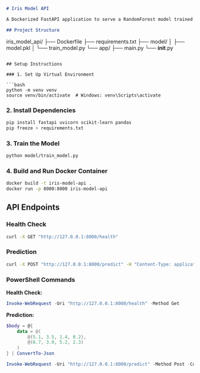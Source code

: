 ```markdown
# Iris Model API

A Dockerized FastAPI application to serve a RandomForest model trained on the Iris dataset.

## Project Structure

```
iris_model_api/
├── Dockerfile
├── requirements.txt
├── model/
│   ├── model.pkl
│   └── train_model.py
└── app/
    ├── main.py
    └── __init__.py
```

## Setup Instructions

### 1. Set Up Virtual Environment

```bash
python -m venv venv
source venv/bin/activate  # Windows: venv\Scripts\activate
```

### 2. Install Dependencies

```bash
pip install fastapi uvicorn scikit-learn pandas
pip freeze > requirements.txt
```

### 3. Train the Model

```bash
python model/train_model.py
```

### 4. Build and Run Docker Container

```bash
docker build -t iris-model-api .
docker run -p 8000:8000 iris-model-api
```

## API Endpoints

### Health Check

```bash
curl -X GET "http://127.0.0.1:8000/health"
```

### Prediction

```bash
curl -X POST "http://127.0.0.1:8000/predict" -H "Content-Type: application/json" -d "{\"data\": [[5.1, 3.5, 1.4, 0.2], [6.7, 3.0, 5.2, 2.3]]}"
```

### PowerShell Commands

**Health Check:**

```powershell
Invoke-WebRequest -Uri "http://127.0.0.1:8000/health" -Method Get
```

**Prediction:**

```powershell
$body = @{
    data = @(
        @(5.1, 3.5, 1.4, 0.2),
        @(6.7, 3.0, 5.2, 2.3)
    )
} | ConvertTo-Json

Invoke-WebRequest -Uri "http://127.0.0.1:8000/predict" -Method Post -ContentType "application/json" -Body $body
```
